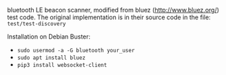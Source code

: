 bluetooth LE beacon scanner, modified from bluez (http://www.bluez.org/) test code. The original implementation is in their source code in the file: `test/test-discovery`

Installation on Debian Buster:

* `sudo usermod -a -G bluetooth your_user`
* `sudo apt install bluez`
* `pip3 install websocket-client`

